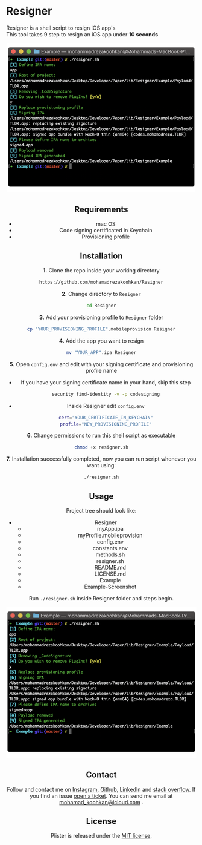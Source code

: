 
# Resigner
Resigner is a shell script to resign iOS app's  
This tool takes 9 step to resign an iOS app under **10 seconds**

<center>
<img src="https://raw.githubusercontent.com/mohamadrezakoohkan/Resigner/master/Example-Screenshot.png" width="500">

## Requirements
- mac OS 
- Code signing certificated in Keychain
- Provisioning profile

## Installation

**1.** Clone the repo inside your working directory
```bash
https://github.com/mohamadrezakoohkan/Resigner
```

 **2.** Change directory to `Resigner`
```bash
cd Resigner
```
**3.** Add your provisioning profile to `Resigner` folder  
```bash
cp "YOUR_PROVISIONING_PROFILE".mobileprovision Resigner
```
**4.** Add the app you want to resign
```bash
mv "YOUR_APP".ipa Resigner
```
**5.** Open `config.env` and edit with your signing certificate and provisioning profile name

  - If you have your signing certificate name in your hand, skip this step
  
    ```bash
    security find-identity -v -p codesigning
    ```
  - Inside Resigner edit `config.env`    
  
    ```bash
    cert="YOUR_CERTIFICATE_IN_KEYCHAIN"
    profile="NEW_PROVISIONING_PROFILE"
    ```
**6.** Change permissions to run this shell script as executable
```bash
chmod +x resigner.sh
```
**7.** Installation successfully completed, now you can run script whenever you want using:
```bash
./resigner.sh
```

## Usage

Project tree should look like:

 - Resigner 
     - myApp.ipa
     - myProfile.mobileprovision
     - config.env
     - constants.env
     - methods.sh
     - resigner.sh
     - README.md
     - LICENSE.md
     - Example
     - Example-Screenshot
               
 Run `./resigner.sh` inside Resigner folder and steps begin.

![Resigner](https://raw.githubusercontent.com/mohamadrezakoohkan/Resigner/master/Example-Screenshot.png)


## Contact

Follow and contact me on [Instagram](https://www.instagram.com/mohamadreza.codes/),  [Github](https://github.com/mohamadrezakoohkan), [LinkedIn](https://www.linkedin.com/in/mohammad-reza-koohkan-558306160/) and [stack overflow](https://stackoverflow.com/users/9706268/mohamad-reza-koohkan?tab=profile). If you find an issue [open a ticket](https://github.com/mohamadrezakoohkan/Resigner/issues/new). You can send me email at mohamad_koohkan@icloud.com .

## License
Plister is released under the [MIT license](https://github.com/mohamadrezakoohkan/Resigner/blob/master/LICENSE.md).
